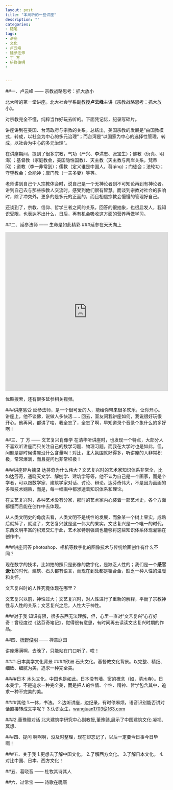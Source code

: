 ```yaml
---
layout: post
title: "本周听的一些讲座"
description: ""
categories:
- 随笔
tags:
- 讲座
- 文化
- 卢云峰
- 延参法师
- 丁 方
- 枡野俊明
- 


---
```


##一、卢云峰 —— 宗教战略思考：抓大放小

北大听的第一堂讲座。北大社会学系副教授**卢云峰**主讲《宗教战略思考：抓大放小》。

对宗教完全不懂，纯粹当作好玩去听的。下面凭记忆，纪录写碎片。

讲座讲到在美国、台湾政府与宗教的关系。总结出，美国宗教的发展是“由国教模式，转成，以社会为中心的多元治理”；而台湾是“以国家为中心的选择性管理，转成，以社会为中心的多元治理”。

在讲座期间，提到了很多宗教，气功（严兴、李洪志、张宝生）；佛教（衍真、明海）；基督教（家庭教会，美国隐性国教）、天主教（天主教与两岸关系，梵蒂冈）；道教（李一非常到）；儒教（定义谁是中国人，蒋qing）；门徒会；法轮功；守望教会；全能神；摩门教（一夫多妻）等等。

老师讲到自己个人宗教体会时，说自己是一个无神论者到不可知论再到有神论者。讲到自己去与那些宗教人交流时，感受到他们很有智慧。而谈到宗教对社会的影响时，除了冲突外，更多的是多元的正面的，而且相信宗教会慢慢的管理好自己。

还谈到了，宗教、信仰、哲学三者之间的关系，回答的很抽象，也很启发人，我知识受限，也表达不出什么，日后，再有机会吸收这方面的营养再做学习。

##二、延参法师 —— 生命是如此精彩
###延参在天天向上
<iframe height=498 width=510 src="http://player.youku.com/embed/XNTA5NDc4Mzky" frameborder=0 allowfullscreen></iframe>

优酷搜索，还有很多延参相关视频。

###讲座感受
延参法师，是一个很可爱的人，能给你带来很多欢乐，让你开心。讲座上，他不谈佛，说做人多快活......
回去，室友问我讲座如何，我说很好玩很开心。他再问，都讲了啥，我全忘了，全忘了啊，早知道录个音录个象什么的多好啊！


##三、丁 方 —— 文艺复兴肖像学
在清华听讲座时，也发现一个特点，大部分人不喜欢听讲座而只关注自己的数学习题、物理习题。而我在大学时也是如此，但，问题是那时候讲座没什么含量啊！对比，北大氛围就好得多，听讲座的人非常积极，常常爆满，而且提问也非常积极！

###讲座碎片摘录
达芬奇为什么伟大？文艺复兴时的艺术家知识体系非常全，比如达芬奇，通晓天文学、解刨学、建筑学等等，他不认为自己是一个画家，而是个学者，可以跟数学家、建筑学家对话、讨论、辩论。达芬奇伟大，不是因为画画的多和技术娴熟，而是，每一幅画中都渗透着知识体系和理论。

在文艺复兴时，各种艺术没有分家，那时的艺术家内心装着一部艺术史，各个方面都懂而且能在创作中去体现。

从人类文明史的角度去看，人类文明不是线性的发展，而象某一个树上果实，成熟后就掉了，就没了，文艺复兴就是这一伟大的果实。文艺复兴是一个唯一的时代，东西文明丰富的积累交汇于此，艺术家特别强调也能够将这些知识体系体现灌输在创作中。

###讲座问答
photoshop、相机等数字化的图像技术与传统绘画创作有什么不同？

现在数字的技术，比如拍的照只是影像的数字化，是缺乏人性的；我们是一个**感官退化**的时代，建筑、石头都有语言，而现在到处都是铝合金，缺乏一种人性的温暖和关怀。

文艺复兴时的人性究竟体现在哪里？

文艺复兴以前，神性过大；文艺复兴时，对人性进行了重新的解释，平衡了宗教神性与人性的关系；文艺复兴之后，人性大于神性。


###对于我
知识有限，很多东西无法理解，但，心里一直对“文艺复兴”心存好奇！曾经度过《达芬奇笔记》，觉得很有意思，有时间再去读读文艺复兴时期的作品。

##四、[枡野俊明](http://baike.baidu.com/view/5395475.htm) —— 禅意庭园

讲座爆满啊，去晚了，只能站在门口听了，哎！

###1.日本美学文化背景
####欧洲
石头文化。基督教文化背景。以完整、精细、细致、细腻为美，追求一种完全美。

####日本
木头文化，中国也是如此。日本没有墙、窗的概念（如，清水寺）。日本美学，不是追求一种完全美，而是把人的性情、个性、精神、哲学包含其中，追求一种不完美的美。

####其他
1.一休，书法。
2.边听讲座，边纪录，有时停麻烦，语音识别能否讲对话直接转成文字呢？
3.认识女生，wangjuan1703@163.com


###2.董豫赣对话
北大建筑学研究中心副教授,董豫赣,展示了中国建筑文化:凝视、冥想、

###四、提问
啊啊啊，没及时整理，现在却忘记了，以后一定要今日事今日毕啊！

###五、关于我
1.更想去了解中国文化。
2.了解西方文化。
3.了解日本文化。
4.对比中国、日本、西方文化！


##五、葛晓音 —— 杜牧其诗其人

##六、过常宝 —— 诗歌在晚唐

